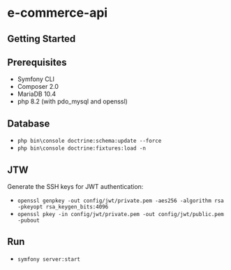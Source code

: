 # e-commerce-api

## Getting Started

## Prerequisites

- Symfony CLI
- Composer 2.0
- MariaDB 10.4
- php 8.2 (with pdo_mysql and openssl)

## Database

- ``php bin\console doctrine:schema:update --force``
- ``php bin\console doctrine:fixtures:load -n``

## JTW

Generate the SSH keys for JWT authentication:

- ``openssl genpkey -out config/jwt/private.pem -aes256 -algorithm rsa -pkeyopt rsa_keygen_bits:4096``
- ``openssl pkey -in config/jwt/private.pem -out config/jwt/public.pem -pubout``

## Run

- ``symfony server:start``

